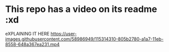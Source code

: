# This repo has a video on its readme :xd

eXPLAINING IT HERE
https://user-images.githubusercontent.com/58986949/115314310-805b2780-a1a7-11eb-8558-648a367ea231.mp4

